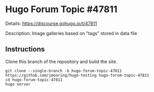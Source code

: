 # Hugo Forum Topic #47811

Details: <https://discourse.gohugo.io/t/47811>

Description: Image galleries based on "tags" stored in data file

## Instructions

Clone this branch of the repository and build the site.

```text
git clone --single-branch -b hugo-forum-topic-47811 https://github.com/jmooring/hugo-testing hugo-forum-topic-47811
cd hugo-forum-topic-47811
hugo server
```
